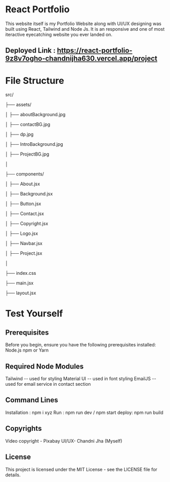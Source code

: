 # React Portfolio

This website itself is my Portfolio Website along with UI/UX designing was built using React, Tailwind and Node Js. 
It is an responsive and one of most iteractive eyecatching website you ever landed on.
## Deployed  Link : https://react-portfolio-9z8v7ogho-chandnijha630.vercel.app/project

# File Structure

src/

  ├── assets/
  
  │     ├── aboutBackground.jpg
  
  │     ├── contactBG.jpg
  
  │     ├── dp.jpg
  
  │     ├── IntroBackground.jpg
  
  │     ├── ProjectBG.jpg
  
  │
  
  ├── components/
  
  │     ├── About.jsx
  
  │     ├── Background.jsx
  
  │     ├── Button.jsx
  
  │     ├── Contact.jsx
  
  │     ├── Copyright.jsx
  
  │     ├── Logo.jsx
  
  │     ├── Navbar.jsx
  
  │     ├── Project.jsx
  
  │
  
  ├── index.css
  
  ├── main.jsx
  
  ├── layout.jsx


# Test Yourself

## Prerequisites
Before you begin, ensure you have the following prerequisites installed:
Node.js
npm or Yarn

## Required Node Modules
Tailwind -- used for styling
Material UI -- used in font styling
EmailJS -- used for email service in contact section

## Command Lines
Installation : npm i  xyz
Run : npm run dev / npm start
deploy: npm run build

## Copyrights
Video copyright - Pixabay
UI/UX- Chandni Jha (Myself)

## License
This project is licensed under the MIT License - see the LICENSE file for details.




